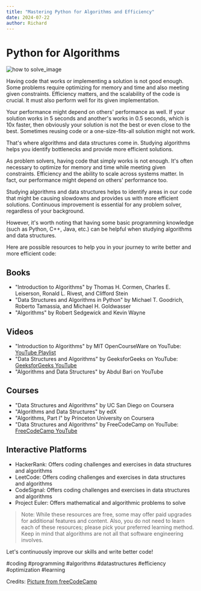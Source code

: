 ```yaml
---
title: "Mastering Python for Algorithms and Efficiency"
date: 2024-07-22
author: Richard
---
```


# Python for Algorithms
![how to solve_image](https://github.com/user-attachments/assets/7f4e6f80-cae3-4622-b1cf-4bc4825c3ba8)

Having code that works or implementing a solution is not good enough. Some problems require optimizing for memory and time and also meeting given constraints. Efficiency matters, and the scalability of the code is crucial. It must also perform well for its given implementation.

Your performance might depend on others' performance as well. If your solution works in 5 seconds and another's works in 0.5 seconds, which is 10x faster, then obviously your solution is not the best or even close to the best. Sometimes reusing code or a one-size-fits-all solution might not work.

That's where algorithms and data structures come in. Studying algorithms helps you identify bottlenecks and provide more efficient solutions.

As problem solvers, having code that simply works is not enough. It's often necessary to optimize for memory and time while meeting given constraints. Efficiency and the ability to scale across systems matter. In fact, our performance might depend on others' performance too.

Studying algorithms and data structures helps to identify areas in our code that might be causing slowdowns and provides us with more efficient solutions. Continuous improvement is essential for any problem solver, regardless of your background.

However, it's worth noting that having some basic programming knowledge (such as Python, C++, Java, etc.) can be helpful when studying algorithms and data structures.

Here are possible resources to help you in your journey to write better and more efficient code:

## Books

- "Introduction to Algorithms" by Thomas H. Cormen, Charles E. Leiserson, Ronald L. Rivest, and Clifford Stein
- "Data Structures and Algorithms in Python" by Michael T. Goodrich, Roberto Tamassia, and Michael H. Goldwasser
- "Algorithms" by Robert Sedgewick and Kevin Wayne

## Videos

- "Introduction to Algorithms" by MIT OpenCourseWare on YouTube: [YouTube Playlist](https://youtube.com/playlist?list=PLUl4u3cNGP61Oq3tWYp6V_F-5jb5L2iHb)
- "Data Structures and Algorithms" by GeeksforGeeks on YouTube: [GeeksforGeeks YouTube](https://www.youtube.com/@GeeksforGeeksVideos/playlists?view=50&sort=dd&shelf_id=6)
- "Algorithms and Data Structures" by Abdul Bari on YouTube

## Courses

- "Data Structures and Algorithms" by UC San Diego on Coursera
- "Algorithms and Data Structures" by edX
- "Algorithms, Part I" by Princeton University on Coursera
- "Data Structures and Algorithms" by FreeCodeCamp on YouTube: [FreeCodeCamp YouTube](https://www.youtube.com/watch?v=8hly31xKli0)

## Interactive Platforms

- HackerRank: Offers coding challenges and exercises in data structures and algorithms
- LeetCode: Offers coding challenges and exercises in data structures and algorithms
- CodeSignal: Offers coding challenges and exercises in data structures and algorithms
- Project Euler: Offers mathematical and algorithmic problems to solve

> Note: While these resources are free, some may offer paid upgrades for additional features and content. Also, you do not need to learn each of these resources; please pick your preferred learning method. Keep in mind that algorithms are not all that software engineering involves.

Let's continuously improve our skills and write better code! 

#coding #programming #algorithms #datastructures #efficiency #optimization #learning

Credits: [Picture from freeCodeCamp](https://www.freecodecamp.org/news/how-to-solve-coding-problems/)
